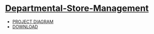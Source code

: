 # [Departmental-Store-Management](https://github.com/Tahsin000/PROJECT/tree/main/HHJN_2nd_Semester)
- [PROJECT DIAGRAM](https://github.com/Tahsin000/PROJECT/blob/main/HHJN_2nd_Semester/Diagram/Departmental%20Store%20Management%20.pdf)
- [DOWNLOAD](https://github.com/Tahsin000/PROJECT/blob/main/HHJN_2nd_Semester/Tahsin%20Abrar/QT%20file/Sapna%20Super%20Shop.rar?raw=true)
